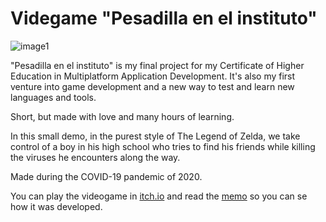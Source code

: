 # Videgame "Pesadilla en el instituto"

![image1](https://user-images.githubusercontent.com/98350551/188018502-dc590d0b-b753-4d7e-ae44-7de047edfd68.png)

 
"Pesadilla en el instituto" is my final project for my Certificate of Higher Education in Multiplatform Application Development. It's also my first venture into game development and a new way to test and learn new languages and tools.

Short, but made with love and many hours of learning.

In this small demo, in the purest style of The Legend of Zelda, we take control of a boy in his high school who tries to find his friends while killing the viruses he encounters along the way.

Made during the COVID-19 pandemic of 2020.


You can play the videogame in [itch.io](https://sergiofgdev.itch.io/pesadilla-en-el-instituto) and read the 
[memo](https://github.com/sergiofgdev/godot_project_game/files/9473582/Memoria.pdf) so you can se how it was developed.


